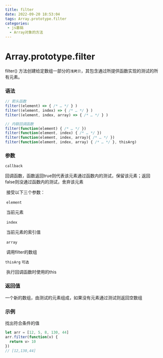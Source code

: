 ```yaml
---
title: filter
date: 2022-09-20 18:53:04
tags: Array.prototype.filter
categories:
 - js基础
  - Array对象的方法
---
```


# Array.prototype.filter

filter() 方法创建给定数组一部分的`浅拷贝`，其包含通过所提供函数实现的测试的所有元素。

### 语法

```javascript
// 箭头函数
filter((element) => { /* … */ } )
filter((element, index) => { /* … */ } )
filter((element, index, array) => { /* … */ } )

// 内联回调函数
filter(function(element) { /* … */ })
filter(function(element, index) { /* … */ })
filter(function(element, index, array){ /* … */ })
filter(function(element, index, array) { /* … */ }, thisArg)
```

### 参数

`callback`

​	回调函数，函数返回true则代表该元素通过函数内的测试，保留该元素；返回false则没通过函数内的测试，舍弃该元素

​	接受以下三个参数：

​	`element`

​		当前元素

​	`index`

​		当前元素的索引值

​	`array`

​		调用filter的数组

`thisArg`	`可选`

​	执行回调函数时使用的this

### 返回值

一个新的数组，由测试的元素组成，如果没有元素通过测试则返回空数组

### 示例

找出符合条件的值

```javascript
let arr = [12, 5, 8, 130, 44]
arr.filter(function(v) {
  return v> 10
})
// [12,130,44]
```

